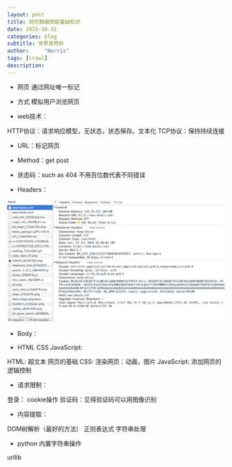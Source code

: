 ```yaml
---
layout: post
title: 网页数据爬取基础知识
date: 2015-10-31
categories: blog
subtitle: 世界真奇妙
author:     "Norris"
tags: [crawl]
description: 
---
```


- 网页 通过网址唯一标记

- 方式 模拟用户浏览网页

- web技术：

HTTP协议：请求响应模型，无状态，状态保存。文本化
TCP协议：保持持续连接

- URL：标记网页

- Method：get post

- 状态码：such as 404 不用百位数代表不同错误

- Headers：

![headers of baidu](https://raw.githubusercontent.com/Norris-Niu/Norris-Niu.github.io/master/images/headers.png)

- Body：

- HTML CSS JavaScript:

HTML: 超文本 网页的基础
CSS: 渲染网页：动画，图片
JavaScript: 添加网页的逻辑控制

- 请求限制：

登录：
cookie操作
验证码：见得验证码可以用图像识别

- 内容提取：

DOM树解析（最好的方法）
正则表达式
字符串处理

- python 内置字符串操作


urllib